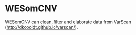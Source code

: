 # WESomCNV

WESomCNV can clean, filter and elaborate data from VarScan (http://dkoboldt.github.io/varscan/).
